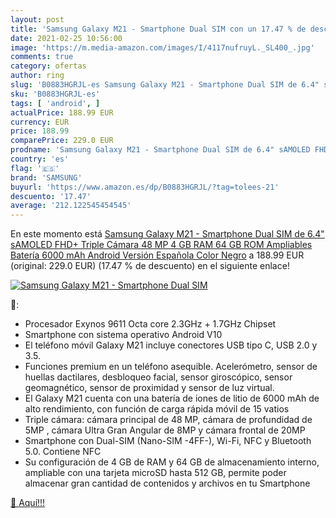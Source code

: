 ```yaml
---
layout: post
title: 'Samsung Galaxy M21 - Smartphone Dual SIM con un 17.47 % de descuento'
date: 2021-02-25 10:56:00
image: 'https://m.media-amazon.com/images/I/4117nufruyL._SL400_.jpg'
comments: true
category: ofertas
author: ring
slug: 'B0883HGRJL-es Samsung Galaxy M21 - Smartphone Dual SIM de 6.4" sAMOLED...'
sku: 'B0883HGRJL-es'
tags: [ 'android', ]
actualPrice: 188.99 EUR
currency: EUR
price: 188.99
comparePrice: 229.0 EUR
prodname: 'Samsung Galaxy M21 - Smartphone Dual SIM de 6.4" sAMOLED FHD+  Triple Cámara 48 MP  4 GB RAM  64 GB ROM Ampliables  Batería 6000 mAh  Android  Versión Española  Color Negro'
country: 'es'
flag: '🇪🇸'
brand: 'SAMSUNG'
buyurl: 'https://www.amazon.es/dp/B0883HGRJL/?tag=tolees-21'
descuento: '17.47'
average: '212.122545454545'
---
```


En este momento está [Samsung Galaxy M21 - Smartphone Dual SIM de 6.4" sAMOLED FHD+  Triple Cámara 48 MP  4 GB RAM  64 GB ROM Ampliables  Batería 6000 mAh  Android  Versión Española  Color Negro](https://www.amazon.es/dp/B0883HGRJL/?tag=tolees-21) a 188.99 EUR (original: 229.0 EUR) (17.47 %  de descuento) en el siguiente enlace!

[![Samsung Galaxy M21 - Smartphone Dual SIM](https://m.media-amazon.com/images/I/4117nufruyL._SL400_.jpg)](https://www.amazon.es/dp/B0883HGRJL/?tag=tolees-21)

🔎:

- Procesador Exynos 9611 Octa core 2.3GHz + 1.7GHz Chipset
- Smartphone con sistema operativo Android V10
- El teléfono móvil Galaxy M21 incluye conectores USB tipo C, USB 2.0 y 3.5.
- Funciones premium en un teléfono asequible. Acelerómetro, sensor de huellas dactilares, desbloqueo facial, sensor giroscópico, sensor geomagnético, sensor de proximidad y sensor de luz virtual.
- El Galaxy M21 cuenta con una batería de iones de litio de 6000 mAh de alto rendimiento, con función de carga rápida móvil de 15 vatios
- Triple cámara: cámara principal de 48 MP, cámara de profundidad de 5MP , cámara Ultra Gran Angular de 8MP y cámara frontal de 20MP
- Smartphone con Dual-SIM (Nano-SIM -4FF-), Wi-Fi, NFC y Bluetooth 5.0. Contiene NFC
- Su configuración de 4 GB de RAM y 64 GB de almacenamiento interno, ampliable con una tarjeta microSD hasta 512 GB, permite poder almacenar gran cantidad de contenidos y archivos en tu Smartphone

[🛒 Aquí!!!](https://www.amazon.es/dp/B0883HGRJL/?tag=tolees-21)
